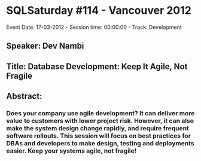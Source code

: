 # SQLSaturday #114 - Vancouver 2012
Event Date: 17-03-2012 - Session time: 00:00:00 - Track: Development
## Speaker: Dev Nambi
## Title: Database Development: Keep It Agile, Not Fragile
## Abstract:
### Does your company use agile development? It can deliver more value to customers with lower project risk. However, it can also make the system design change rapidly, and require frequent software rollouts. This session will focus on best practices for DBAs and developers to make design, testing and deployments easier. Keep your systems agile, not fragile! 

